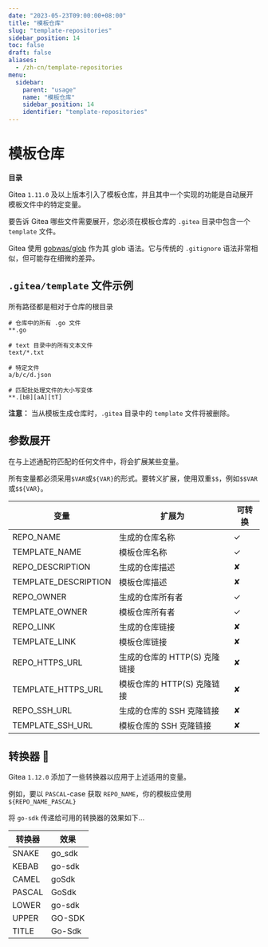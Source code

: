 ```yaml
---
date: "2023-05-23T09:00:00+08:00"
title: "模板仓库"
slug: "template-repositories"
sidebar_position: 14
toc: false
draft: false
aliases:
  - /zh-cn/template-repositories
menu:
  sidebar:
    parent: "usage"
    name: "模板仓库"
    sidebar_position: 14
    identifier: "template-repositories"
---
```


# 模板仓库

**目录**


Gitea `1.11.0` 及以上版本引入了模板仓库，并且其中一个实现的功能是自动展开模板文件中的特定变量。

要告诉 Gitea 哪些文件需要展开，您必须在模板仓库的 `.gitea` 目录中包含一个 `template` 文件。

Gitea 使用 [gobwas/glob](https://github.com/gobwas/glob) 作为其 glob 语法。它与传统的 `.gitignore` 语法非常相似，但可能存在细微的差异。

## `.gitea/template` 文件示例

所有路径都是相对于仓库的根目录

```gitignore
# 仓库中的所有 .go 文件
**.go

# text 目录中的所有文本文件
text/*.txt

# 特定文件
a/b/c/d.json

# 匹配批处理文件的大小写变体
**.[bB][aA][tT]
```

**注意：** 当从模板生成仓库时，`.gitea` 目录中的 `template` 文件将被删除。

## 参数展开

在与上述通配符匹配的任何文件中，将会扩展某些变量。

所有变量都必须采用`$VAR`或`${VAR}`的形式。要转义扩展，使用双重`$$`，例如`$$VAR`或`$${VAR}`。

| 变量                  | 扩展为                                               | 可转换       |
| -------------------- | --------------------------------------------------- | ------------- |
| REPO_NAME            | 生成的仓库名称                                       | ✓             |
| TEMPLATE_NAME        | 模板仓库名称                                         | ✓             |
| REPO_DESCRIPTION     | 生成的仓库描述                                       | ✘             |
| TEMPLATE_DESCRIPTION | 模板仓库描述                                         | ✘             |
| REPO_OWNER           | 生成的仓库所有者                                     | ✓             |
| TEMPLATE_OWNER       | 模板仓库所有者                                       | ✓             |
| REPO_LINK            | 生成的仓库链接                                       | ✘             |
| TEMPLATE_LINK        | 模板仓库链接                                         | ✘             |
| REPO_HTTPS_URL       | 生成的仓库的 HTTP(S) 克隆链接                         | ✘             |
| TEMPLATE_HTTPS_URL   | 模板仓库的 HTTP(S) 克隆链接                           | ✘             |
| REPO_SSH_URL         | 生成的仓库的 SSH 克隆链接                             | ✘             |
| TEMPLATE_SSH_URL     | 模板仓库的 SSH 克隆链接                               | ✘             |

## 转换器 :robot:

Gitea `1.12.0` 添加了一些转换器以应用于上述适用的变量。

例如，要以 `PASCAL`-case 获取 `REPO_NAME`，你的模板应使用 `${REPO_NAME_PASCAL}`

将 `go-sdk` 传递给可用的转换器的效果如下...

| 转换器      | 效果         |
| ----------- | ------------ |
| SNAKE       | go_sdk       |
| KEBAB       | go-sdk       |
| CAMEL       | goSdk        |
| PASCAL      | GoSdk        |
| LOWER       | go-sdk       |
| UPPER       | GO-SDK       |
| TITLE       | Go-Sdk       |
